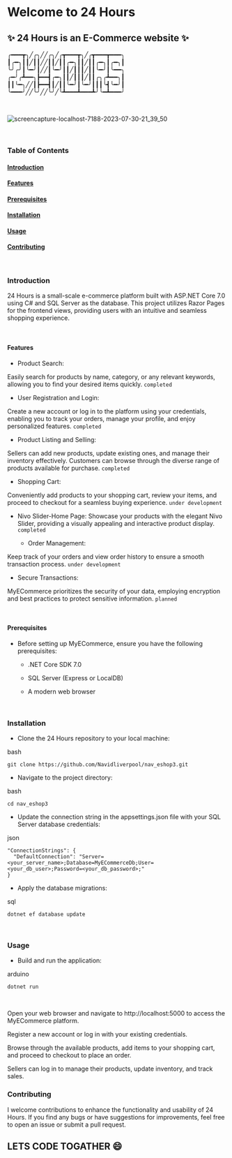 # Welcome to 24 Hours

## :sparkles: 24 Hours is an E-Commerce website :sparkles:


╭━━━┳╮╱╭╮╱╱╭╮╱╭┳━━━┳╮╱╭┳━━━┳━━━╮
┃╭━╮┃┃╱┃┃╱╱┃┃╱┃┃╭━╮┃┃╱┃┃╭━╮┃╭━╮┃
╰╯╭╯┃╰━╯┃╱╱┃╰━╯┃┃╱┃┃┃╱┃┃╰━╯┃╰━━╮
╭━╯╭┻━━╮┣━━┫╭━╮┃┃╱┃┃┃╱┃┃╭╮╭┻━━╮┃
┃┃╰━╮╱╱┃┣━━┫┃╱┃┃╰━╯┃╰━╯┃┃┃╰┫╰━╯┃
╰━━━╯╱╱╰╯╱╱╰╯╱╰┻━━━┻━━━┻╯╰━┻━━━╯

<br>

![screencapture-localhost-7188-2023-07-30-21_39_50](https://github.com/Navidliverpool/nav_eshop3/assets/71192720/5a04bc9d-6b25-4aa8-9ce8-9b09867b7637)

<br>

### Table of Contents

#### [Introduction](#Introduction) 

#### [Features](#Features)

#### [Prerequisites](#Prerequisites)

#### [Installation](#installation)

#### [Usage](#usage)

#### [Contributing](#contributing)

<br>

### Introduction 

24 Hours is a small-scale e-commerce platform built with ASP.NET Core 7.0 using C# and SQL Server as the database. This project utilizes Razor Pages for the frontend views, providing users with an intuitive and seamless shopping experience.

<br>

#### Features

  - Product Search: 

Easily search for products by name, category, or any relevant keywords, allowing you to find your desired items quickly. `completed`

  - User Registration and Login: 

Create a new account or log in to the platform using your credentials, enabling you to track your orders, manage your profile, and enjoy personalized features. `completed`

  - Product Listing and Selling: 

Sellers can add new products, update existing ones, and manage their inventory effectively. Customers can browse through the diverse range of products available for purchase. `completed`

  - Shopping Cart: 

Conveniently add products to your shopping cart, review your items, and proceed to checkout for a seamless buying experience. `under development`

- Nivo Slider-Home Page:
  Showcase your products with the elegant Nivo Slider, providing a visually appealing and interactive product display. `completed`

  - Order Management: 

Keep track of your orders and view order history to ensure a smooth transaction process. `under development`

  - Secure Transactions: 

MyECommerce prioritizes the security of your data, employing encryption and best practices to protect sensitive information. `planned`

<br>

#### Prerequisites 

  - Before setting up MyECommerce, ensure you have the following prerequisites:

     - .NET Core SDK 7.0

     - SQL Server (Express or LocalDB)

     - A modern web browser

<br>

### Installation 

  - Clone the 24 Hours repository to your local machine:

bash
```
git clone https://github.com/Navidliverpool/nav_eshop3.git
```

  - Navigate to the project directory:

bash
```
cd nav_eshop3
```

  - Update the connection string in the appsettings.json file with your SQL Server database credentials:

json
```
"ConnectionStrings": {
  "DefaultConnection": "Server=<your_server_name>;Database=MyECommerceDb;User=<your_db_user>;Password=<your_db_password>;"
}
```

  - Apply the database migrations:

sql
```
dotnet ef database update
```

<br>

### Usage

  - Build and run the application:

arduino
```
dotnet run
```

<br>

Open your web browser and navigate to http://localhost:5000 to access the MyECommerce platform.

Register a new account or log in with your existing credentials.

Browse through the available products, add items to your shopping cart, and proceed to checkout to place an order.

Sellers can log in to manage their products, update inventory, and track sales.

### Contributing

I welcome contributions to enhance the functionality and usability of 24 Hours. If you find any bugs or have suggestions for improvements, feel free to open an issue or submit a pull request. 

## LETS CODE TOGATHER :smile:
